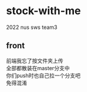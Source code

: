 # stock-with-me
2022 nus sws team3

## front
前端我忘了按文件夹上传  
全部都散装在master分支中  
你们push时也自己拉一个分支吧  
免得混淆  

